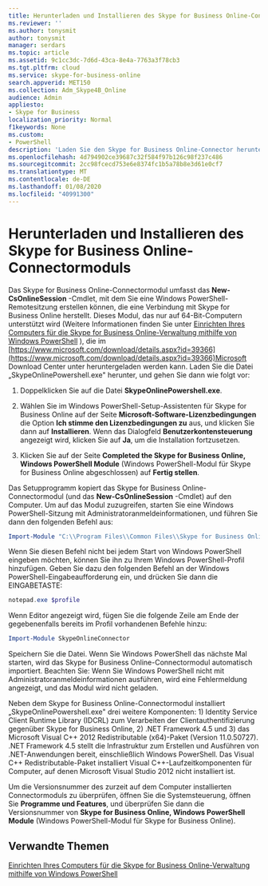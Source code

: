 ```yaml
---
title: Herunterladen und Installieren des Skype for Business Online-Connectormoduls
ms.reviewer: ''
ms.author: tonysmit
author: tonysmit
manager: serdars
ms.topic: article
ms.assetid: 9c1cc3dc-7d6d-43ca-8e4a-7763a3f78cb3
ms.tgt.pltfrm: cloud
ms.service: skype-for-business-online
search.appverid: MET150
ms.collection: Adm_Skype4B_Online
audience: Admin
appliesto:
- Skype for Business
localization_priority: Normal
f1keywords: None
ms.custom:
- PowerShell
description: 'Laden Sie den Skype for Business Online-Connector herunter, installieren Sie ihn, und verwenden Sie ihn, um eine Windows PowerShell-Remotesitzung zu erstellen, die eine Verbindung mit Skype for Business Online herstellt. '
ms.openlocfilehash: 4d794902ce39687c32f584f97b126c98f237c486
ms.sourcegitcommit: 2cc98fcecd753e6e8374fc1b5a78b8e3d61e0cf7
ms.translationtype: MT
ms.contentlocale: de-DE
ms.lasthandoff: 01/08/2020
ms.locfileid: "40991300"
---
```

# <a name="download-and-install-the-skype-for-business-online-connector-module"></a>Herunterladen und Installieren des Skype for Business Online-Connectormoduls

Das Skype for Business Online-Connectormodul umfasst das **New-CsOnlineSession** -Cmdlet, mit dem Sie eine Windows PowerShell-Remotesitzung erstellen können, die eine Verbindung mit Skype for Business Online herstellt. Dieses Modul, das nur auf 64-Bit-Computern unterstützt wird (Weitere Informationen finden Sie unter [Einrichten Ihres Computers für die Skype for Business Online-Verwaltung mithilfe von Windows PowerShell](set-up-your-computer-for-windows-powershell.md) ), die im [https://www.microsoft.com/download/details.aspx?id=39366](https://www.microsoft.com/download/details.aspx?id=39366)Microsoft Download Center unter heruntergeladen werden kann. Laden Sie die Datei „SkypeOnlinePowershell.exe" herunter, und gehen Sie dann wie folgt vor:
  
1. Doppelklicken Sie auf die Datei **SkypeOnlinePowershell.exe**.
    
2. Wählen Sie im Windows PowerShell-Setup-Assistenten für Skype for Business Online auf der Seite **Microsoft-Software-Lizenzbedingungen** die Option **Ich stimme den Lizenzbedingungen zu** aus, und klicken Sie dann auf **Installieren**. Wenn das Dialogfeld **Benutzerkontensteuerung** angezeigt wird, klicken Sie auf **Ja**, um die Installation fortzusetzen.
    
3. Klicken Sie auf der Seite **Completed the Skype for Business Online, Windows PowerShell Module** (Windows PowerShell-Modul für Skype for Business Online abgeschlossen) auf **Fertig stellen**.
    
Das Setupprogramm kopiert das Skype for Business Online-Connectormodul (und das **New-CsOnlineSession** -Cmdlet) auf den Computer. Um auf das Modul zuzugreifen, starten Sie eine Windows PowerShell-Sitzung mit Administratoranmeldeinformationen, und führen Sie dann den folgenden Befehl aus:
  
```PowerShell
Import-Module "C:\\Program Files\\Common Files\\Skype for Business Online\\Modules\\SkypeOnlineConnector\\SkypeOnlineConnector.psd1"
```

Wenn Sie diesen Befehl nicht bei jedem Start von Windows PowerShell eingeben möchten, können Sie ihn zu Ihrem Windows PowerShell-Profil hinzufügen. Geben Sie dazu den folgenden Befehl an der Windows PowerShell-Eingabeaufforderung ein, und drücken Sie dann die EINGABETASTE:
  
```PowerShell
notepad.exe $profile
```

 Wenn Editor angezeigt wird, fügen Sie die folgende Zeile am Ende der gegebenenfalls bereits im Profil vorhandenen Befehle hinzu:
  
```PowerShell
Import-Module SkypeOnlineConnector
```

Speichern Sie die Datei. Wenn Sie Windows PowerShell das nächste Mal starten, wird das Skype for Business Online-Connectormodul automatisch importiert. Beachten Sie: Wenn Sie Windows PowerShell nicht mit Administratoranmeldeinformationen ausführen, wird eine Fehlermeldung angezeigt, und das Modul wird nicht geladen.
  
Neben dem Skype for Business Online-Connectormodul installiert „SkypeOnlinePowershell.exe" drei weitere Komponenten: 1) Identity Service Client Runtime Library (IDCRL) zum Verarbeiten der Clientauthentifizierung gegenüber Skype for Business Online, 2) .NET Framework 4.5 und 3) das Microsoft Visual C++ 2012 Redistributable (x64)-Paket (Version 11.0.50727). .NET Framework 4.5 stellt die Infrastruktur zum Erstellen und Ausführen von .NET-Anwendungen bereit, einschließlich Windows PowerShell. Das Visual C++ Redistributable-Paket installiert Visual C++-Laufzeitkomponenten für Computer, auf denen Microsoft Visual Studio 2012 nicht installiert ist.
  
Um die Versionsnummer des zurzeit auf dem Computer installierten Connectormoduls zu überprüfen, öffnen Sie die Systemsteuerung, öffnen Sie **Programme und Features**, und überprüfen Sie dann die Versionsnummer von **Skype for Business Online, Windows PowerShell Module** (Windows PowerShell-Modul für Skype for Business Online).
  
## <a name="related-topics"></a>Verwandte Themen
[Einrichten Ihres Computers für die Skype for Business Online-Verwaltung mithilfe von Windows PowerShell](set-up-your-computer-for-windows-powershell.md)

  
 
